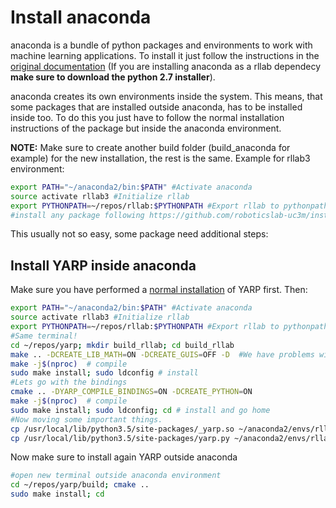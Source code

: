 # Install anaconda

anaconda is a bundle of python packages and environments to work with machine learning applications. To install it just follow the instructions in the [original documentation](https://docs.anaconda.com/anaconda/install/linux) (If you are installing anaconda as a rllab dependecy **make sure to download the python 2.7 installer**).

anaconda creates its own environments inside the system. This means, that some packages that are installed outside anaconda, has to be installed inside too. To do this you just have to follow the normal installation instructions of the package but inside the anaconda environment. 

**NOTE:** Make sure to create another build folder (build_anaconda for example) for the new installation, the rest is the same. Example for rllab3 environment:

```bash
export PATH="~/anaconda2/bin:$PATH" #Activate anaconda
source activate rllab3 #Initialize rllab
export PYTHONPATH=~/repos/rllab:$PYTHONPATH #Export rllab to pythonpath.
#install any package following https://github.com/roboticslab-uc3m/installation-guides (make sure to change build->build_rllab)
```
This usually not so easy, some package need additional steps:

## Install YARP inside anaconda

Make sure you have performed a [normal installation](https://github.com/roboticslab-uc3m/installation-guides/blob/master/install-yarp.md) of YARP first. Then:

```bash
export PATH="~/anaconda2/bin:$PATH" #Activate anaconda
source activate rllab3 #Initialize rllab
export PYTHONPATH=~/repos/rllab:$PYTHONPATH #Export rllab to pythonpath.
#Same terminal!
cd ~/repos/yarp; mkdir build_rllab; cd build_rllab
make .. -DCREATE_LIB_MATH=ON -DCREATE_GUIS=OFF -D  #We have problems with qt so GUIS out.
make -j$(nproc)  # compile
sudo make install; sudo ldconfig # install
#Lets go with the bindings
cmake .. -DYARP_COMPILE_BINDINGS=ON -DCREATE_PYTHON=ON
make -j$(nproc)  # compile
sudo make install; sudo ldconfig; cd # install and go home
#Now moving some important things.
cp /usr/local/lib/python3.5/site-packages/_yarp.so ~/anaconda2/envs/rllab3/lib/python3.5/site-packages
cp /usr/local/lib/python3.5/site-packages/yarp.py ~/anaconda2/envs/rllab3/lib/python3.5/site-packages
```

Now make sure to install again YARP outside anaconda

```bash
#open new terminal outside anaconda environment
cd ~/repos/yarp/build; cmake ..
sudo make install; cd
```
